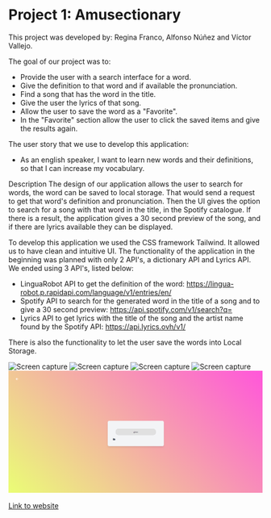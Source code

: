 # Project 1: Amusectionary

This project was developed by:
Regina Franco, Alfonso Núñez and Víctor Vallejo.


The goal of our project was to: 
* Provide the user with a search interface for a word.
* Give the definition to that word and if available the pronunciation.
* Find a song that has the word in the title.
* Give the user the lyrics of that song.
* Allow the user to save the word as a "Favorite".
* In the "Favorite" section allow the user to click the saved items and give the results again.

The user story that we use to develop this application:
* As an english speaker, I want to learn new words and their definitions, so that I can increase my vocabulary.

Description
The design of our application allows the user to search for words, the word can be saved to local storage. That would send a request to get that word's definition and pronunciation. Then the UI gives the option to search for a song with that word in the title, in the Spotify catalogue. If there is a result, the application gives a 30 second preview of the song, and if there are lyrics available they can be displayed.

To develop this application we used the CSS framework Tailwind. It allowed us to have clean and intuitive UI.
The functionality of the application in the beginning was planned with only 2 API's, a dictionary API and Lyrics API. We ended using 3 API's, listed below:

* LinguaRobot API to get the definition of the word: <https://lingua-robot.p.rapidapi.com/language/v1/entries/en/>
* Spotify API to search for the generated word in the title of a song and to give a 30 second preview: <https://api.spotify.com/v1/search?q=>
* Lyrics API to get lyrics with the title of the song and the artist name found by the Spotify API: <https://api.lyrics.ovh/v1/>

There is also the functionality to let the user save the words into Local Storage.

![Screen capture](./Images/ScreenShot-Index.png)
![Screen capture](./Images/Result-Index.png)
![Screen capture](./Images/Result-Song.png)
![Screen capture](./Images/Result-Lyrics.png)
![Screen capture](./Images/Favorites.png)

[Link to website](https://reginaafc.github.io/amusectionary/)
